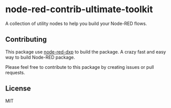 # node-red-contrib-ultimate-toolkit

A collection of utility nodes to help you build your Node-RED flows.

## Contributing

This package use [node-red-dxp](https://www.npmjs.com/package/@keload/node-red-dxp) to build the package.
A crazy fast and easy way to build Node-RED package.

Please feel free to contribute to this package by creating issues or pull requests.

## License

MIT
